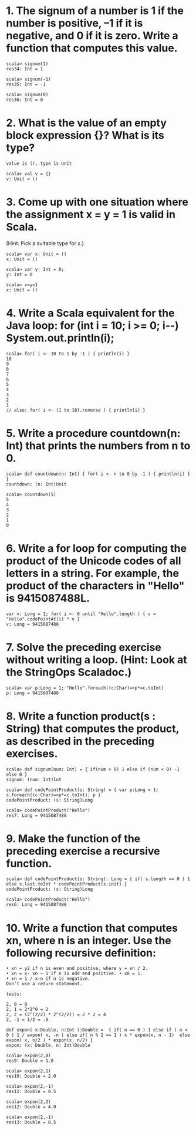 # 1. The signum of a number is 1 if the number is positive, –1 if it is negative, and 0 if it is zero. Write a function that computes this value.

    scala> signum(1)
    res34: Int = 1

    scala> signum(-1)
    res35: Int = -1

    scala> signum(0)
    res36: Int = 0

# 2. What is the value of an empty block expression {}? What is its type?

    value is (), type is Unit

    scala> val v = {}
    v: Unit = ()

# 3. Come up with one situation where the assignment x = y = 1 is valid in Scala.
(Hint: Pick a suitable type for x.)

    scala> var x: Unit = ()
    x: Unit = ()

    scala> var y: Int = 0;
    y: Int = 0

    scala> x=y=1
    x: Unit = ()

# 4. Write a Scala equivalent for the Java loop: for (int i = 10; i >= 0; i--) System.out.println(i);

    scala> for( i <- 10 to 1 by -1 ) { println(i) }
    10
    9
    8
    7
    6
    5
    4
    3
    2
    1
    // also: for( i <- (1 to 10).reverse ) { println(i) }

# 5. Write a procedure countdown(n: Int) that prints the numbers from n to 0.

    scala> def countdown(n: Int) { for( i <- n to 0 by -1 ) { println(i) } }
    countdown: (n: Int)Unit

    scala> countdown(5)
    5
    4
    3
    2
    1
    0

# 6. Write a for loop for computing the product of the Unicode codes of all letters in a string. For example, the product of the characters in "Hello" is 9415087488L.

    var v: Long = 1; for( i <- 0 until "Hello".length ) { v = "Hello".codePointAt(i) * v }
    v: Long = 9415087488

# 7. Solve the preceding exercise without writing a loop. (Hint: Look at the StringOps Scaladoc.)

    scala> var p:Long = 1; "Hello".foreach((c:Char)=>p*=c.toInt)
    p: Long = 9415087488


# 8. Write a function product(s : String) that computes the product, as described in the preceding exercises.

    scala> def signum(num: Int) = { if(num > 0) 1 else if (num < 0) -1 else 0 }
    signum: (num: Int)Int

    scala> def codePointProduct(s: String) = { var p:Long = 1; s.foreach((c:Char)=>p*=c.toInt); p }
    codePointProduct: (s: String)Long

    scala> codePointProduct("Hello")
    res7: Long = 9415087488

# 9. Make the function of the preceding exercise a recursive function.

    scala> def codePointProduct(s: String): Long = { if( s.length == 0 ) 1 else s.last.toInt * codePointProduct(s.init) }
    codePointProduct: (s: String)Long

    scala> codePointProduct("Hello")
    res6: Long = 9415087488

# 10. Write a function that computes xn, where n is an integer. Use the following recursive definition:

    • xn = y2 if n is even and positive, where y = xn / 2.
    • xn = x· xn – 1 if n is odd and positive. • x0 = 1.
    • xn = 1 / x–n if n is negative.
    Don’t use a return statement.

    tests:

    2, 0 = 0
    2, 1 = 2*2^0 = 2
    2, 2 = (2^(2/2) * 2^(2/2)) = 2 * 2 = 4
    2, -1 = 1/2 = .5

    def expon( x:Double, n:Int ):Double =  { if( n == 0 ) 1 else if ( n < 0 ) 1 / expon( x, -n ) else if( n % 2 == 1 ) x * expon(x, n - 1)  else expon( x, n/2 ) * expon(x, n/2) }
    expon: (x: Double, n: Int)Double

    scala> expon(2,0)
    res9: Double = 1.0

    scala> expon(2,1)
    res10: Double = 2.0

    scala> expon(2,-1)
    res11: Double = 0.5

    scala> expon(2,2)
    res12: Double = 4.0

    scala> expon(2,-1)
    res13: Double = 0.5
